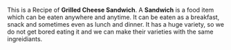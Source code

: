 This is a Recipe of **Grilled Cheese Sandwich**.
A **Sandwich** is  a food item which can be eaten anywhere and anytime.
It can be eaten as a breakfast, snack and sometimes even as lunch and dinner.
It has a huge variety, so we do not get bored eating it and we can make their varieties with the same ingreidiants.